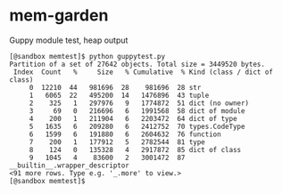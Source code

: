 # mem-garden


Guppy module test, heap output


    [@sandbox memtest]$ python guppytest.py
    Partition of a set of 27642 objects. Total size = 3449520 bytes.
     Index  Count   %     Size   % Cumulative  % Kind (class / dict of class)
         0  12210  44   981696  28    981696  28 str
         1   6065  22   495200  14   1476896  43 tuple
         2    325   1   297976   9   1774872  51 dict (no owner)
         3     69   0   216696   6   1991568  58 dict of module
         4    200   1   211904   6   2203472  64 dict of type
         5   1635   6   209280   6   2412752  70 types.CodeType
         6   1599   6   191880   6   2604632  76 function
         7    200   1   177912   5   2782544  81 type
         8    124   0   135328   4   2917872  85 dict of class
         9   1045   4    83600   2   3001472  87 __builtin__.wrapper_descriptor
    <91 more rows. Type e.g. '_.more' to view.>
    [@sandbox memtest]$

